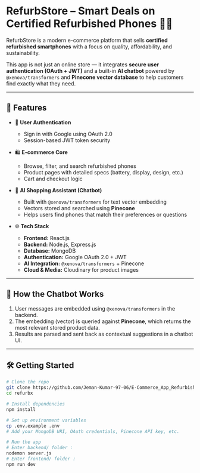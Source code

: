 # RefurbStore – Smart Deals on Certified Refurbished Phones 🛒📱

RefurbStore is a modern e-commerce platform that sells **certified refurbished smartphones** with a focus on quality, affordability, and sustainability.

This app is not just an online store — it integrates **secure user authentication (OAuth + JWT)** and a built-in **AI chatbot** powered by `@xenova/transformers` and **Pinecone vector database** to help customers find exactly what they need.

---

## 🚀 Features

- 🔐 **User Authentication**
  - Sign in with Google using OAuth 2.0
  - Session-based JWT token security

- 🛍️ **E-commerce Core**
  - Browse, filter, and search refurbished phones
  - Product pages with detailed specs (battery, display, design, etc.)
  - Cart and checkout logic

- 🤖 **AI Shopping Assistant (Chatbot)**
  - Built with `@xenova/transformers` for text vector embedding
  - Vectors stored and searched using **Pinecone**
  - Helps users find phones that match their preferences or questions

- 🌐 **Tech Stack**
  - **Frontend:** React.js
  - **Backend:** Node.js, Express.js
  - **Database:** MongoDB
  - **Authentication:** Google OAuth 2.0 + JWT
  - **AI Integration:** `@xenova/transformers` + Pinecone
  - **Cloud & Media:** Cloudinary for product images

---

## 🧠 How the Chatbot Works

1. User messages are embedded using `@xenova/transformers` in the backend.
2. The embedding (vector) is queried against **Pinecone**, which returns the most relevant stored product data.
3. Results are parsed and sent back as contextual suggestions in a chatbot UI.

---

## 🛠️ Getting Started

```bash
# Clone the repo
git clone https://github.com/Jeman-Kumar-97-06/E-Commerce_App_Refurbished_Phones.git
cd refurbx

# Install dependencies
npm install

# Set up environment variables
cp .env.example .env
# Add your MongoDB URI, OAuth credentials, Pinecone API key, etc.

# Run the app
# Enter backend/ folder :
nodemon server.js
# Enter frontend/ folder :
npm run dev

